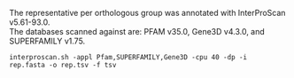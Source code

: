 
The representative per orthologous group was annotated with InterProScan v5.61-93.0.  
The databases scanned against are: PFAM v35.0, Gene3D v4.3.0, and SUPERFAMILY v1.75. 

<code>interproscan.sh -appl Pfam,SUPERFAMILY,Gene3D -cpu 40 -dp -i rep.fasta -o rep.tsv -f tsv</code>
